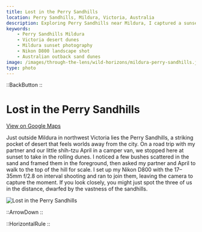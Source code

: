 ```yaml
---
title: Lost in the Perry Sandhills
location: Perry Sandhills, Mildura, Victoria, Australia
description: Exploring Perry Sandhills near Mildura, I captured a sunset shot with my partner and our dog April—tiny figures against the sweeping desert dunes.
keywords:
    - Perry Sandhills Mildura
    - Victoria desert dunes
    - Mildura sunset photography
    - Nikon D800 landscape shot
    - Australian outback sand dunes
image: /images/through-the-lens/wild-horizons/mildura-perry-sandhills.jpg
type: photo
---
```


::BackButton
::

# Lost in the Perry Sandhills

<a href="https://www.google.com/maps/search/?api=1&query=Perry+Sandhills,+Mildura,+Victoria,+Australia" target="_blank" rel="noopener noreferrer">View on Google Maps</a>

Just outside Mildura in northwest Victoria lies the Perry Sandhills, a striking pocket of desert that feels worlds away from the city. On a road trip with my partner and our little shih-tzu April in a camper van, we stopped here at sunset to take in the rolling dunes. I noticed a few bushes scattered in the sand and framed them in the foreground, then asked my partner and April to walk to the top of the hill for scale. I set up my Nikon D800 with the 17–35mm f/2.8 on interval shooting and ran to join them, leaving the camera to capture the moment. If you look closely, you might just spot the three of us in the distance, dwarfed by the vastness of the sandhills.

![Lost in the Perry Sandhills](/images/through-the-lens/wild-horizons/mildura-perry-sandhills.jpg)

<div class="mb-8"></div>

::ArrowDown
::

<div class="mb-8"></div>

::HorizontalRule
::

